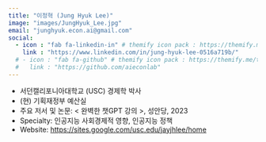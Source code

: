 ```yaml
---
title: "이정혁 (Jung Hyuk Lee)"
image: "images/JungHyuk_Lee.jpg"
email: "junghyuk.econ.ai@gmail.com"
social:
  - icon : "fab fa-linkedin-in" # themify icon pack : https://themify.me/themify-icons
    link : "https://www.linkedin.com/in/jung-hyuk-lee-0516a719b/"
  # - icon : "fab fa-github" # themify icon pack : https://themify.me/themify-icons
  #   link : "https://github.com/aieconlab"
---
```


-	서던캘리포니아대학교 (USC) 경제학 박사
-	(현) 기획재정부 예산실
-	주요 저서 및 논문: 
< 완벽한 챗GPT 강의 >, 성안당, 2023
-	Specialty: 인공지능 사회경제적 영향, 인공지능 정책
-	Website: https://sites.google.com/usc.edu/jayjhlee/home
